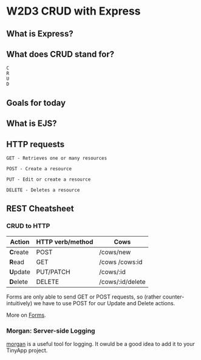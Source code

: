 # W2D3 CRUD with Express


## What is Express?


## What does CRUD stand for?

    C
    R
    U
    D


## Goals for today


## What is EJS?


## HTTP requests

    GET - Retrieves one or many resources

    POST - Create a resource

    PUT - Edit or create a resource

    DELETE - Deletes a resource





## REST Cheatsheet
### CRUD to HTTP

| Action    | HTTP verb/method | Cows |
| --------- | ---------------- | -----
|**C**reate | POST             | /cows/new
|**R**ead   | GET              | /cows /cows:id
|**U**pdate | PUT/PATCH        | /cows/:id
|**D**elete | DELETE           | /cows/:id/delete


Forms are only able to send GET or POST requests, so (rather counter-intuitively) we have to use POST for our Update and Delete actions.

More on [Forms](https://developer.mozilla.org/en-US/docs/Learn/HTML/Forms/Sending_and_retrieving_form_data).

### Morgan: Server-side Logging 

[morgan](https://github.com/expressjs/morgan) is a useful tool for logging. It owuld be a good idea to add it to your TinyApp project.